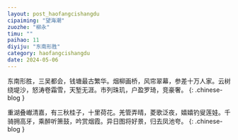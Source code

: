```yaml
---
layout: post_haofangcishangdu
cipaiming: "望海潮"
zuozhe: "柳永"
timu: ""
paihao: 11
diyiju: "东南形胜"
category: haofangcishangdu
date: 2024-05-06
---
```


东南形胜，三吴都会，钱塘最古繁华。烟柳画桥，风帘翠幕，参差十万人家。云树绕堤沙，怒涛卷霜雪，天堑无涯。市列珠玑，户盈罗琦，竞豪奢。
{: .chinese-blog }

重湖叠𪩘清嘉，有三秋桂子，十里荷花。羌管弄晴，菱歌泛夜，嬉嬉钓叟莲娃。千骑拥高牙，乘醉听箫鼓，吟赏烟霞。异日图将好景，归去凤池夸。
{: .chinese-blog }